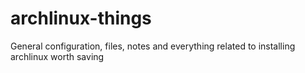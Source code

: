 # archlinux-things
General configuration, files, notes and everything related to installing archlinux worth saving
